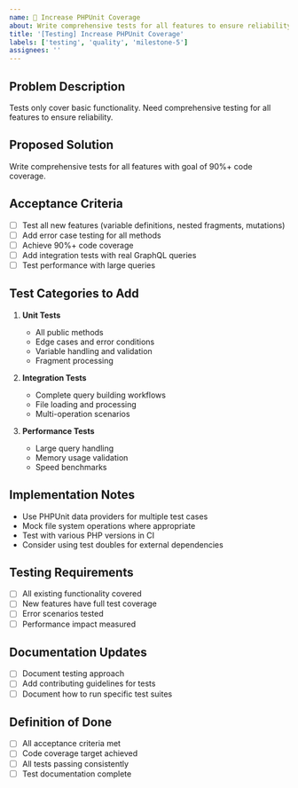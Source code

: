 ```yaml
---
name: 🧪 Increase PHPUnit Coverage
about: Write comprehensive tests for all features to ensure reliability and easier refactoring
title: '[Testing] Increase PHPUnit Coverage'
labels: ['testing', 'quality', 'milestone-5']
assignees: ''
---
```


## Problem Description
Tests only cover basic functionality. Need comprehensive testing for all features to ensure reliability.

## Proposed Solution
Write comprehensive tests for all features with goal of 90%+ code coverage.

## Acceptance Criteria
- [ ] Test all new features (variable definitions, nested fragments, mutations)
- [ ] Add error case testing for all methods
- [ ] Achieve 90%+ code coverage
- [ ] Add integration tests with real GraphQL queries
- [ ] Test performance with large queries

## Test Categories to Add
1. **Unit Tests**
   - All public methods
   - Edge cases and error conditions
   - Variable handling and validation
   - Fragment processing
   
2. **Integration Tests**
   - Complete query building workflows
   - File loading and processing
   - Multi-operation scenarios
   
3. **Performance Tests**
   - Large query handling
   - Memory usage validation
   - Speed benchmarks

## Implementation Notes
- Use PHPUnit data providers for multiple test cases
- Mock file system operations where appropriate
- Test with various PHP versions in CI
- Consider using test doubles for external dependencies

## Testing Requirements
- [ ] All existing functionality covered
- [ ] New features have full test coverage
- [ ] Error scenarios tested
- [ ] Performance impact measured

## Documentation Updates
- [ ] Document testing approach
- [ ] Add contributing guidelines for tests
- [ ] Document how to run specific test suites

## Definition of Done
- [ ] All acceptance criteria met
- [ ] Code coverage target achieved
- [ ] All tests passing consistently
- [ ] Test documentation complete